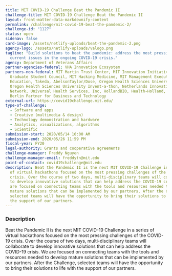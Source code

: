 ```yaml
---
title: MIT COVID-19 Challenge Beat the Pandemic II
challenge-title: MIT COVID-19 Challenge Beat the Pandemic II
layout: front-matter-data-markdownify-content
permalink: /challenge/mit-covid-19-beat-the-pandemic-2/
challenge-id: "1127"
status: open
sidenav: false
card-image: /assets/netlify-uploads/beat-the-pandemic-2.png
agency-logo: /assets/netlify-uploads/valogo.png
tagline: "Build solutions to beat the pandemic: address the most pressing and
  current issues in the ongoing COVID-19 crisis."
agency: Department of Veterans Affairs
partner-agencies-federal: VHA Innovation Ecosystem
partners-non-federal: MIT Martin Trust Center, MIT Innovation Initiative, MIT
  Graduate Student Council, MIT Hacking Medicine, MIT Management Executive
  Education, Takeda, AbelsonTaylor/Dose, Oregon Health Sciences University,
  Oregon Health Sciences University Invent-a-thon, Netherlands Innovation
  Network, Universal Health Services, Inc, HollandBIO, Health~Holland, Bayer,
  Berlin Partner for Business and Technology
external-url: https://covid19challenge.mit.edu/
type-of-challenge:
  - Software and apps
  - Creative (multimedia & design)
  - Technology demonstration and hardware
  - Analytics, visualizations, algorithms
  - Scientific
submission-start: 2020/05/14 10:00 AM
submission-end: 2020/05/26 11:59 PM
fiscal-year: FY20
legal-authority: Grants and cooperative agreements
challenge-manager: Freddy Nguyen
challenge-manager-email: freddytn@mit.edu
point-of-contact: covid19challenge@mit.edu
description: Beat the Pandemic II is the next MIT COVID-19 Challenge in a series
  of virtual hackathons focused on the most pressing challenges of the COVID-19
  crisis. Over the course of two days, multi-disciplinary teams will collaborate
  to develop innovative solutions that can help address the COVID-19 crisis. We
  are focused on connecting teams with the tools and resources needed to develop
  mature solutions that can be implemented by our partners. After the Challenge,
  selected teams will have the opportunity to bring their solutions to life with
  the support of our partners.
---
```

### Description

Beat the Pandemic II is the next MIT COVID-19 Challenge in a series of virtual hackathons focused on the most pressing challenges of the COVID-19 crisis. Over the course of two days, multi-disciplinary teams will collaborate to develop innovative solutions that can help address the COVID-19 crisis. We are focused on connecting teams with the tools and resources needed to develop mature solutions that can be implemented by our partners. After the Challenge, selected teams will have the opportunity to bring their solutions to life with the support of our partners.